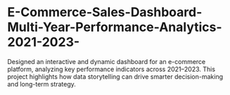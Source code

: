 # E-Commerce-Sales-Dashboard-Multi-Year-Performance-Analytics-2021-2023-
Designed an interactive and dynamic dashboard for an e-commerce platform, analyzing key performance indicators across 2021–2023. This project highlights how data storytelling can drive smarter decision-making and long-term strategy.
